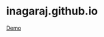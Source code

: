 inagaraj.github.io
=====================
<a target="_blank" href="https://inagaraj.github.io/wishes/" >Demo</a>
